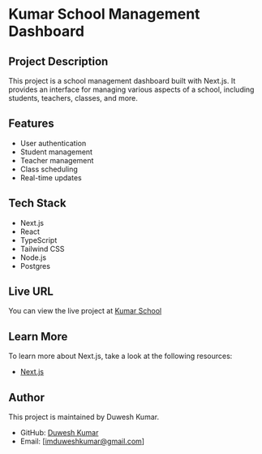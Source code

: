 # Kumar School Management Dashboard

## Project Description

This project is a school management dashboard built with Next.js. It provides an interface for managing various aspects of a school, including students, teachers, classes, and more.

## Features

- User authentication
- Student management
- Teacher management
- Class scheduling
- Real-time updates

## Tech Stack

- Next.js
- React
- TypeScript
- Tailwind CSS
- Node.js
- Postgres

## Live URL

You can view the live project at [Kumar School](https://kumar-school.vercel.app/teacher)

## Learn More

To learn more about Next.js, take a look at the following resources:

- [Next.js](https://nextjs.org/learn)

## Author

This project is maintained by Duwesh Kumar.

- GitHub: [Duwesh Kumar](https://github.com/duwesh)
- Email: [imduweshkumar@gmail.com]
